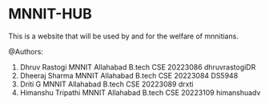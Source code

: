 # MNNIT-HUB
This is a website that will be used by and for the welfare of mnnitians.

@Authors:
1. Dhruv Rastogi MNNIT Allahabad B.tech CSE 20223086 dhruvrastogiDR
2. Dheeraj Sharma MNNIT Allahabad B.tech CSE 20223084 DS5948
3. Driti G MNNIT Allahabad B.tech CSE 20223089 drxti
4. Himanshu Tripathi MNNIT Allahabad B.tech CSE 20223109 himanshuadv

